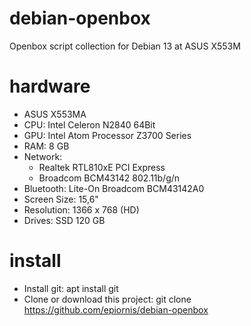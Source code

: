 # debian-openbox
Openbox script collection for Debian 13 at ASUS X553M

# hardware
- ASUS X553MA
- CPU: Intel Celeron N2840 64Bit
- GPU: Intel Atom Processor Z3700 Series
- RAM: 8 GB
- Network:
  - Realtek RTL810xE PCI Express
  - Broadcom BCM43142 802.11b/g/n
- Bluetooth: Lite-On Broadcom BCM43142A0
- Screen Size: 15,6"
- Resolution: 1366 x 768 (HD)
- Drives: SSD 120 GB

# install
- Install git: apt install git
- Clone or download this project: git clone https://github.com/epiornis/debian-openbox
